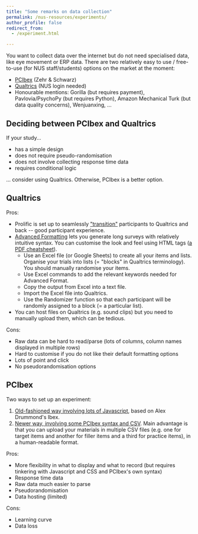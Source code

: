 ```yaml
---
title: "Some remarks on data collection"
permalink: /nus-resources/experiments/
author_profile: false
redirect_from: 
  - /experiment.html

---
```


You want to collect data over the internet but do not need specialised data, like eye movement or ERP data. There are two relatively easy to use / free-to-use (for NUS staff/students) options on the market at the moment:

+ [PCIbex](https://farm.pcibex.net/) (Zehr & Schwarz)
+ [Qualtrics](https://nus.au1.qualtrics.com/Q/MessagesSection?ContextLibraryID=UR_1H8xwes4UtHK6Sp&LibraryID=UR_1H8xwes4UtHK6Sp) (NUS login needed)
+ Honourable mentions: Gorilla (but requires payment), Pavlovia/PsychoPy (but requires Python), Amazon Mechanical Turk (but data quality concerns), Wenjuanxing, ...


Deciding between PCIbex and Qualtrics
-------------------------------------
If your study...
+ has a simple design
+ does not require pseudo-randomisation
+ does not involve collecting response time data
+ requires conditional logic

... consider using Qualtrics. Otherwise, PCIbex is a better option.

Qualtrics
---------

Pros:

+ Prolific is set up to seamlessly ["transition"](https://researcher-help.prolific.co/hc/en-gb/articles/360009224113-Qualtrics-integration-guide) participants to Qualtrics and back -- good participant experience.
+ [Advanced Formatting](https://www.qualtrics.com/support/survey-platform/survey-module/survey-tools/import-and-export-surveys/) lets you generate long surveys with relatively intuitive syntax. You can customise the look and feel using HTML tags ([a PDF cheatsheet](https://web.njit.edu/~marvin/cs103/lectures/ch04-6.pdf)). 
    + Use an Excel file (or Google Sheets) to create all your items and lists. Organise your trials into lists (= "blocks" in Qualtrics terminology). You should manually randomise your items.
	+ Use Excel commands to add the relevant keywords needed for Advanced Format.
	+ Copy the output from Excel into a text file.
	+ Import the Excel file into Qualtrics.
	+ Use the Randomizer function so that each participant will be randomly assigned to a block (= a particular list).
+ You can host files on Qualtrics (e.g. sound clips) but you need to manually upload them, which can be tedious.

Cons:

+ Raw data can be hard to read/parse (lots of columns, column names displayed in multiple rows)
+ Hard to customise if you do not like their default formatting options
+ Lots of point and click
+ No pseudorandomisation options

PCIbex
------
Two ways to set up an experiment:
1. [Old-fashioned way involving lots of Javascript](https://ibex-workshop-slides.netlify.app/), based on Alex Drummond's Ibex.
1. [Newer way, involving some PCIbex syntax and CSV](https://doc.pcibex.net/advanced-tutorial/8_creating-trial-template.html). Main advantage is that you can upload your materials in multiple CSV files (e.g. one for target items and another for filler items and a third for practice items), in a human-readable format.

Pros:

+ More flexibility in what to display and what to record (but requires tinkering with Javascript and CSS and PCIbex's own syntax)
+ Response time data
+ Raw data much easier to parse
+ Pseudorandomisation
+ Data hosting (limited)

Cons: 

+ Learning curve
+ Data loss